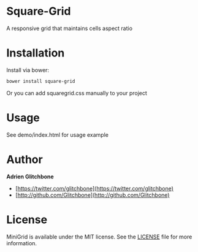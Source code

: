 Square-Grid
=========

A responsive grid that maintains cells aspect ratio

Installation
============

Install via bower:

```sh
bower install square-grid
```

Or you can add squaregrid.css manually to your project

Usage
=====

See demo/index.html for usage example

Author
======

**Adrien Glitchbone**

+ [https://twitter.com/glitchbone](https://twitter.com/glitchbone)
+ [http://github.com/Glitchbone](http://github.com/Glitchbone)

License
=======

MiniGrid is available under the MIT license. See the [LICENSE](LICENSE) file for more information.  